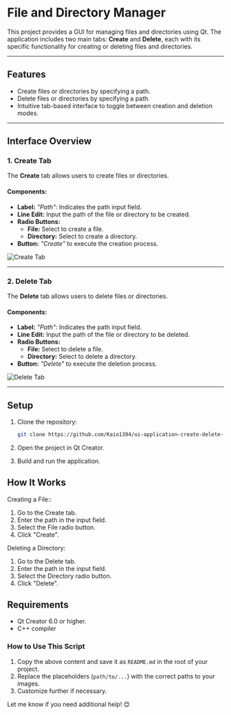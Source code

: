 # **File and Directory Manager**

This project provides a GUI for managing files and directories using Qt. The application includes two main tabs: **Create** and **Delete**, each with its specific functionality for creating or deleting files and directories.

---

## **Features**

- Create files or directories by specifying a path.
- Delete files or directories by specifying a path.
- Intuitive tab-based interface to toggle between creation and deletion modes.

---

## **Interface Overview**

### **1. Create Tab**

The **Create** tab allows users to create files or directories.

#### **Components:**
- **Label:** *"Path"*: Indicates the path input field.
- **Line Edit:** Input the path of the file or directory to be created.
- **Radio Buttons:**
  - **File:** Select to create a file.
  - **Directory:** Select to create a directory.
- **Button:** *"Create"* to execute the creation process.

![Create Tab](https://github.com/user-attachments/assets/33c1d8f2-8218-4f04-b9c4-30660e2f5032)


---

### **2. Delete Tab**

The **Delete** tab allows users to delete files or directories.

#### **Components:**
- **Label:** *"Path"*: Indicates the path input field.
- **Line Edit:** Input the path of the file or directory to be deleted.
- **Radio Buttons:**
  - **File:** Select to delete a file.
  - **Directory:** Select to delete a directory.
- **Button:** *"Delete"* to execute the deletion process.

![Delete Tab](https://github.com/user-attachments/assets/3163591c-c36a-4b42-9f7a-85a1345034e0)

---

## **Setup**

1. Clone the repository:
   ```bash
   git clone https://github.com/Kaio1394/ui-application-create-delete-files-directory

2. Open the project in Qt Creator.

3. Build and run the application.

## **How It Works**
Creating a File::
1. Go to the Create tab.
2. Enter the path in the input field.
3. Select the File radio button.
4. Click "Create".

Deleting a Directory:
1. Go to the Delete tab.
2. Enter the path in the input field.
3. Select the Directory radio button.
4. Click "Delete".

## **Requirements**
- Qt Creator 6.0 or higher.
- C++ compiler

### How to Use This Script
1. Copy the above content and save it as `README.md` in the root of your project.
2. Replace the placeholders (`path/to/...`) with the correct paths to your images.
3. Customize further if necessary.

Let me know if you need additional help! 😊
